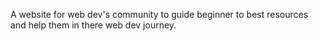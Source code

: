 A website for web dev's community to guide beginner to best resources and help them in there web dev journey.
